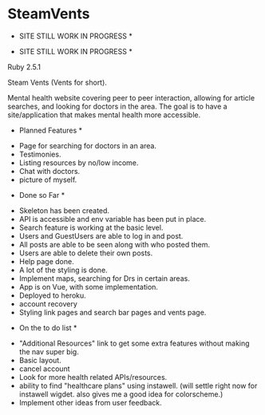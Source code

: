 # SteamVents
* SITE STILL WORK IN PROGRESS *

* SITE STILL WORK IN PROGRESS *

Ruby 2.5.1

Steam Vents (Vents for short).

Mental health website covering peer to peer interaction, allowing for article searches, and looking for doctors in the area. The goal is to have a site/application that makes mental health more accessible.

* Planned Features *
- Page for searching for doctors in an area.
- Testimonies.
- Listing resources by no/low income.
- Chat with doctors.
- picture of myself.

* Done so Far *
- Skeleton has been created.
- API is accessible and env variable has been put in place.
- Search feature is working at the basic level.
- Users and GuestUsers are able to log in and post.
- All posts are able to be seen along with who posted them.
- Users are able to delete their own posts.
- Help page done.
- A lot of the styling is done.
- Implement maps, searching for Drs in certain areas.
- App is on Vue, with some implementation.
- Deployed to heroku.
- account recovery
- Styling link pages and search bar pages and vents page.

* On the to do list *
- "Additional Resources" link to get some extra features without making the nav super big.
- Basic layout.
- cancel account
- Look for more health related APIs/resources.
- ability to find "healthcare plans" using instawell. (will settle right now for instawell wigdet. also gives me a good idea for colorscheme.)
- Implement other ideas from user feedback.
